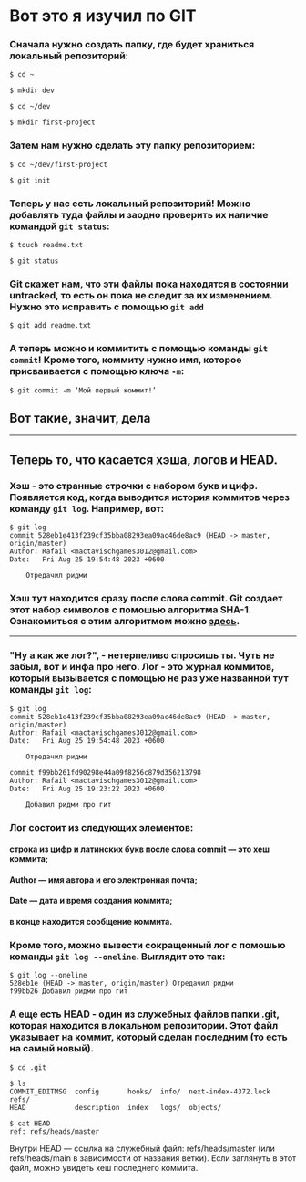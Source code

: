# Вот это я изучил по GIT

### Сначала нужно создать папку, где будет храниться **локальный репозиторий**:

```
$ cd ~

$ mkdir dev

$ cd ~/dev

$ mkdir first-project
```

### Затем нам нужно сделать эту папку **репозиторием**:

```
$ cd ~/dev/first-project

$ git init
```
### Теперь у нас есть локальный репозиторий! Можно добавлять туда файлы и заодно проверить их наличие командой `git status`:

```
$ touch readme.txt

$ git status 
```

### Git скажет нам, что эти файлы пока находятся в состоянии untracked, то есть он пока не следит за их изменением. Нужно это исправить с помощью `git add`

```
$ git add readme.txt
```

### А теперь можно и **коммитить** с помощью команды `git commit`! Кроме того, коммиту нужно имя, которое присваивается с помощью ключа `-m`:

```
$ git commit -m ‘Мой первый коммит!’

``` 

## Вот такие, значит, дела

----

## Теперь  то, что касается хэша, логов и HEAD. 

### **Хэш** - это странные строчки с набором букв и цифр. Появляется код, когда выводится история коммитов через команду `git log`. Например, вот:

```mermaid
$ git log
commit 528eb1e413f239cf35bba08293ea09ac46de8ac9 (HEAD -> master, origin/master)
Author: Rafail <mactavischgames3012@gmail.com>
Date:   Fri Aug 25 19:54:48 2023 +0600

    Отредачил ридми

```

### Хэш тут находится сразу после слова commit. Git создает этот набор символов с помошью алгоритма **SHA-1**. Ознакомиться с этим алгоритмом можно [здесь](https://emn178.github.io/online-tools/sha1.html "Тут SHA-1, да").

----

### "Ну а как же лог?", - нетерпеливо спросишь ты. Чуть не забыл, вот и инфа про него. **Лог** - это журнал коммитов, который вызывается с помощью не раз уже названной тут команды `git log`:

```mermaid
$ git log
commit 528eb1e413f239cf35bba08293ea09ac46de8ac9 (HEAD -> master, origin/master)
Author: Rafail <mactavischgames3012@gmail.com>
Date:   Fri Aug 25 19:54:48 2023 +0600

    Отредачил ридми

commit f99bb261fd90298e44a09f8256c879d356213798
Author: Rafail <mactavischgames3012@gmail.com>
Date:   Fri Aug 25 19:23:22 2023 +0600

    Добавил ридми про гит
```

### Лог состоит из следующих элементов:
#### строка из цифр и латинских букв после слова commit — это **хеш** коммита;
#### **Author** — имя автора и его электронная почта;
#### **Date** — дата и время создания коммита;
#### в конце находится **сообщение** коммита.

### Кроме того, можно вывести сокращенный лог с помошью команды `git log --oneline`. Выглядит это так:

```mermaid
$ git log --oneline
528eb1e (HEAD -> master, origin/master) Отредачил ридми
f99bb26 Добавил ридми про гит
```

### А еще есть **HEAD** - один из служебных файлов папки .git, которая находится в локальном репозитории. Этот файл указывает на коммит, который сделан последним (то есть на самый новый).

```mermaid
$ cd .git

$ ls
COMMIT_EDITMSG  config       hooks/  info/  next-index-4372.lock  refs/
HEAD            description  index   logs/  objects/

$ cat HEAD
ref: refs/heads/master
```

Внутри HEAD — ссылка на служебный файл: refs/heads/master (или refs/heads/main в зависимости от названия ветки). Если заглянуть в этот файл, можно увидеть хеш последнего коммита.